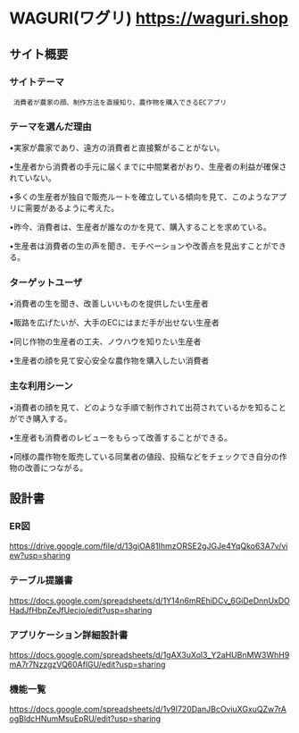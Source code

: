 # WAGURI(ワグリ) https://waguri.shop

## サイト概要

### サイトテーマ

     消費者が農家の顔、制作方法を直接知り、農作物を購入できるECアプリ

### テーマを選んだ理由

  •実家が農家であり、遠方の消費者と直接繋がることがない。

  •生産者から消費者の手元に届くまでに中間業者がおり、生産者の利益が確保されていない。

  •多くの生産者が独自で販売ルートを確立している傾向を見て、このようなアプリに需要があるように考えた。

  •昨今、消費者は、生産者が誰なのかを見て、購入することを求めている。

  •生産者は消費者の生の声を聞き、モチベーションや改善点を見出すことができる。

### ターゲットユーザ

  •消費者の生を聞き、改善しいいものを提供したい生産者

  •販路を広げたいが、大手のECにはまだ手が出せない生産者

  •同じ作物の生産者の工夫、ノウハウを知りたい生産者

  •生産者の顔を見て安心安全な農作物を購入したい消費者

### 主な利用シーン

  •消費者の顔を見て、どのような手順で制作されて出荷されているかを知ることができ購入する。

  •生産者も消費者のレビューをもらって改善することができる。

  •同様の農作物を販売している同業者の値段、投稿などをチェックでき自分の作物の改善につながる。

## 設計書
### ER図
<https://drive.google.com/file/d/13giOA81IhmzORSE2gJGJe4YqQko63A7v/view?usp=sharing>

### テーブル提議書
<https://docs.google.com/spreadsheets/d/1Y14n6mREhiDCv_6GiDeDnnUxDOHadJfHbpZeJfUecjo/edit?usp=sharing>

### アプリケーション詳細設計書
<https://docs.google.com/spreadsheets/d/1gAX3uXol3_Y2aHUBnMW3WhH9mA7r7NzzgzVQ60AflGU/edit?usp=sharing>

### 機能一覧

  <https://docs.google.com/spreadsheets/d/1v9I720DanJBcOviuXGxuQZw7rAogBldcHNumMsuEpRU/edit?usp=sharing>

